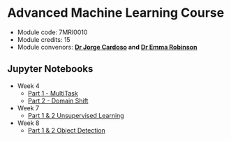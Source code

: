 # Advanced Machine Learning Course

* Module code: 7MRI0010
* Module credits: 15
* Module convenors: **[Dr Jorge Cardoso](mailto:m.jorge.cardoso@kcl.ac.uk) and [Dr Emma Robinson](mailto:emma.robinson@kcl.ac.uk)**



## Jupyter Notebooks 

* Week 4
  * [Part 1 - MultiTask](https://colab.research.google.com/github/KCL-BMEIS/AdvancedMachineLearningCourse/blob/main/Week4-Multitask_and_domain_shift/Notebooks/Week4-part1-MultiTask.ipynb)
  * [Part 2 - Domain Shift](https://colab.research.google.com/github/KCL-BMEIS/AdvancedMachineLearningCourse/blob/main/Week4-Multitask_and_domain_shift/Notebooks/Week4-part2-DomainAdaptation.ipynb)
* Week 7
  * [Part 1 & 2 Unsupervised Learning](https://colab.research.google.com/github/KCL-BMEIS/AdvancedMachineLearningCourse/blob/main/Week7_Unsupervised_learning/Notebooks/Week7_Unsupervised_learning.ipynb)
* Week 8
  * [Part 1 & 2 Object Detection](https://colab.research.google.com/github/KCL-BMEIS/AdvancedMachineLearningCourse/blob/main/Week8_Object_Detection/Notebooks/Week8_Object_Detection.ipynb)
